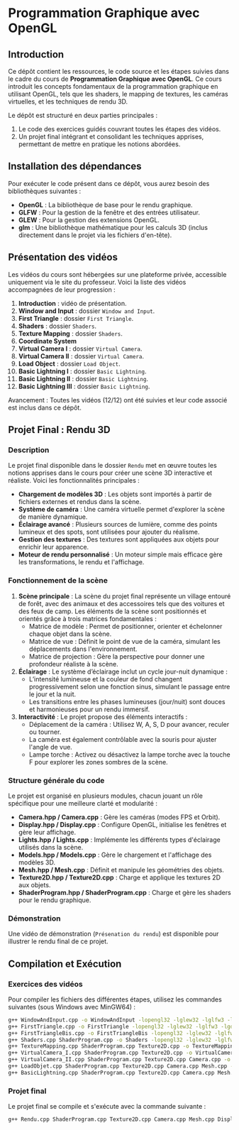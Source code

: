 # Programmation Graphique avec OpenGL

## **Introduction**

Ce dépôt contient les ressources, le code source et les étapes suivies dans le cadre du cours de **Programmation Graphique avec OpenGL**. Ce cours introduit les concepts fondamentaux de la programmation graphique en utilisant OpenGL, tels que les shaders, le mapping de textures, les caméras virtuelles, et les techniques de rendu 3D.

Le dépôt est structuré en deux parties principales :
1. Le code des exercices guidés couvrant toutes les étapes des vidéos.
2. Un projet final intégrant et consolidant les techniques apprises, permettant de mettre en pratique les notions abordées.


## **Installation des dépendances**

Pour exécuter le code présent dans ce dépôt, vous aurez besoin des bibliothèques suivantes :  
- **OpenGL** : La bibliothèque de base pour le rendu graphique.  
- **GLFW** : Pour la gestion de la fenêtre et des entrées utilisateur.  
- **GLEW** : Pour la gestion des extensions OpenGL.  
- **glm** : Une bibliothèque mathématique pour les calculs 3D (inclus directement dans le projet via les fichiers d'en-tête).  


## **Présentation des vidéos**

Les vidéos du cours sont hébergées sur une plateforme privée, accessible uniquement via le site du professeur. Voici la liste des vidéos accompagnées de leur progression :  

1. **Introduction** : vidéo de présentation.
2. **Window and Input** : dossier `Window and Input`.
3. **First Triangle** : dossier `First Triangle`.
4. **Shaders** : dossier `Shaders`.
5. **Texture Mapping** : dossier `Shaders`.
6. **Coordinate System**
7. **Virtual Camera I** : dossier `Virtual Camera`.
8. **Virtual Camera II** : dossier `Virtual Camera`.
9. **Load Object** : dossier `Load Object`.
10. **Basic Lightning I** : dossier `Basic Lightning`.
11. **Basic Lightning II** : dossier `Basic Lightning`.
12. **Basic Lightning III** : dossier `Basic Lightning`.

Avancement : Toutes les vidéos (12/12) ont été suivies et leur code associé est inclus dans ce dépôt.


## **Projet Final : Rendu 3D**

### **Description**

Le projet final disponible dans le dossier `Rendu` met en œuvre toutes les notions apprises dans le cours pour créer une scène 3D interactive et réaliste. Voici les fonctionnalités principales :

- **Chargement de modèles 3D** : Les objets sont importés à partir de fichiers externes et rendus dans la scène.
- **Système de caméra** : Une caméra virtuelle permet d'explorer la scène de manière dynamique.
- **Éclairage avancé** : Plusieurs sources de lumière, comme des points lumineux et des spots, sont utilisées pour ajouter du réalisme.
- **Gestion des textures** : Des textures sont appliquées aux objets pour enrichir leur apparence.
- **Moteur de rendu personnalisé** : Un moteur simple mais efficace gère les transformations, le rendu et l'affichage.

### **Fonctionnement de la scène**

1. **Scène principale** : La scène du projet final représente un village entouré de forêt, avec des animaux et des accessoires tels que des voitures et des feux de camp. Les éléments de la scène sont positionnés et orientés grâce à trois matrices fondamentales :
    - Matrice de modèle : Permet de positionner, orienter et échelonner chaque objet dans la scène.
    - Matrice de vue : Définit le point de vue de la caméra, simulant les déplacements dans l'environnement.
    - Matrice de projection : Gère la perspective pour donner une profondeur réaliste à la scène.
2. **Éclairage** : Le système d’éclairage inclut un cycle jour-nuit dynamique :
    - L’intensité lumineuse et la couleur de fond changent progressivement selon une fonction sinus, simulant le passage entre le jour et la nuit.
    - Les transitions entre les phases lumineuses (jour/nuit) sont douces et harmonieuses pour un rendu immersif.
3. **Interactivité** : Le projet propose des éléments interactifs :
    - Déplacement de la caméra : Utilisez W, A, S, D pour avancer, reculer ou tourner.
    - La caméra est également contrôlable avec la souris pour ajuster l'angle de vue.
    - Lampe torche : Activez ou désactivez la lampe torche avec la touche F pour explorer les zones sombres de la scène.

### **Structure générale du code**
Le projet est organisé en plusieurs modules, chacun jouant un rôle spécifique pour une meilleure clarté et modularité :

- **Camera.hpp / Camera.cpp** : Gère les caméras (modes FPS et Orbit).
- **Display.hpp / Display.cpp** : Configure OpenGL, initialise les fenêtres et gère leur affichage.
- **Lights.hpp / Lights.cpp** : Implémente les différents types d'éclairage utilisés dans la scène.
- **Models.hpp / Models.cpp** : Gère le chargement et l'affichage des modèles 3D.
- **Mesh.hpp / Mesh.cpp** : Définit et manipule les géométries des objets.
- **Texture2D.hpp / Texture2D.cpp** : Charge et applique les textures 2D aux objets.
- **ShaderProgram.hpp / ShaderProgram.cpp** : Charge et gère les shaders pour le rendu graphique.

### **Démonstration**

Une vidéo de démonstration (`Présenation du rendu`) est disponible pour illustrer le rendu final de ce projet.


## **Compilation et Exécution**

### **Exercices des vidéos**
Pour compiler les fichiers des différentes étapes, utilisez les commandes suivantes (sous Windows avec MinGW64) :

```bash
g++ WindowAndInput.cpp -o WindowAndInput -lopengl32 -lglew32 -lglfw3 -lgdi32  
g++ FirstTriangle.cpp -o FirstTriangle -lopengl32 -lglew32 -lglfw3 -lgdi32  
g++ FirstTriangleBis.cpp -o FirstTriangleBis -lopengl32 -lglew32 -lglfw3 -lgdi32  
g++ Shaders.cpp ShaderProgram.cpp -o Shaders -lopengl32 -lglew32 -lglfw3 -lgdi32  
g++ TextureMapping.cpp ShaderProgram.cpp Texture2D.cpp -o TextureMapping -lopengl32 -lglew32 -lglfw3 -lgdi32  
g++ VirtualCamera_I.cpp ShaderProgram.cpp Texture2D.cpp -o VirtualCamera_I -lopengl32 -lglew32 -lglfw3 -lgdi32  
g++ VirtualCamera_II.cpp ShaderProgram.cpp Texture2D.cpp Camera.cpp -o VirtualCamera_II -lopengl32 -lglew32 -lglfw3 -lgdi32  
g++ LoadObjet.cpp ShaderProgram.cpp Texture2D.cpp Camera.cpp Mesh.cpp -o LoadObjet -lopengl32 -lglew32 -lglfw3 -lgdi32  
g++ BasicLightning.cpp ShaderProgram.cpp Texture2D.cpp Camera.cpp Mesh.cpp -o BasicLightning -lopengl32 -lglew32 -lglfw3 -lgdi32
```

### **Projet final**

Le projet final se compile et s'exécute avec la commande suivante :  

```bash
g++ Rendu.cpp ShaderProgram.cpp Texture2D.cpp Camera.cpp Mesh.cpp Display.cpp Models.cpp Lights.cpp -o Rendu -lopengl32 -lglew32 -lglfw3 -lgdi32  
```
